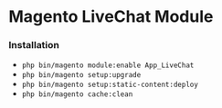# Magento LiveChat Module

### Installation
* `php bin/magento module:enable App_LiveChat`
* `php bin/magento setup:upgrade`
* `php bin/magento setup:static-content:deploy`
* `php bin/magento cache:clean`
